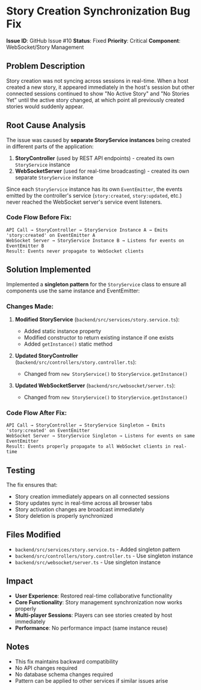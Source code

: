 # Story Creation Synchronization Bug Fix

**Issue ID**: GitHub Issue #10
**Status**: Fixed
**Priority**: Critical
**Component**: WebSocket/Story Management

## Problem Description

Story creation was not syncing across sessions in real-time. When a host created a new story, it appeared immediately in the host's session but other connected sessions continued to show "No Active Story" and "No Stories Yet" until the active story changed, at which point all previously created stories would suddenly appear.

## Root Cause Analysis

The issue was caused by **separate StoryService instances** being created in different parts of the application:

1. **StoryController** (used by REST API endpoints) - created its own `StoryService` instance
2. **WebSocketServer** (used for real-time broadcasting) - created its own separate `StoryService` instance

Since each `StoryService` instance has its own `EventEmitter`, the events emitted by the controller's service (`story:created`, `story:updated`, etc.) never reached the WebSocket server's service event listeners.

### Code Flow Before Fix:
```
API Call → StoryController → StoryService Instance A → Emits 'story:created' on EventEmitter A
WebSocket Server → StoryService Instance B → Listens for events on EventEmitter B
Result: Events never propagate to WebSocket clients
```

## Solution Implemented

Implemented a **singleton pattern** for the `StoryService` class to ensure all components use the same instance and EventEmitter:

### Changes Made:

1. **Modified StoryService** (`backend/src/services/story.service.ts`):
   - Added static instance property
   - Modified constructor to return existing instance if one exists
   - Added `getInstance()` static method

2. **Updated StoryController** (`backend/src/controllers/story.controller.ts`):
   - Changed from `new StoryService()` to `StoryService.getInstance()`

3. **Updated WebSocketServer** (`backend/src/websocket/server.ts`):
   - Changed from `new StoryService()` to `StoryService.getInstance()`

### Code Flow After Fix:
```
API Call → StoryController → StoryService Singleton → Emits 'story:created' on EventEmitter
WebSocket Server → StoryService Singleton → Listens for events on same EventEmitter
Result: Events properly propagate to all WebSocket clients in real-time
```

## Testing

The fix ensures that:
- Story creation immediately appears on all connected sessions
- Story updates sync in real-time across all browser tabs
- Story activation changes are broadcast immediately
- Story deletion is properly synchronized

## Files Modified

- `backend/src/services/story.service.ts` - Added singleton pattern
- `backend/src/controllers/story.controller.ts` - Use singleton instance
- `backend/src/websocket/server.ts` - Use singleton instance

## Impact

- **User Experience**: Restored real-time collaborative functionality
- **Core Functionality**: Story management synchronization now works properly
- **Multi-player Sessions**: Players can see stories created by host immediately
- **Performance**: No performance impact (same instance reuse)

## Notes

- This fix maintains backward compatibility
- No API changes required
- No database schema changes required
- Pattern can be applied to other services if similar issues arise